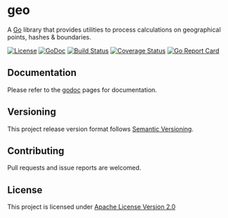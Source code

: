 # geo
A [Go](https://golang.org) library that provides utilities to process calculations on geographical points, hashes & boundaries.

[![License](https://img.shields.io/badge/License-Apache%20v2.0-blue.svg)](https://opensource.org/licenses/Apache-2.0) [![GoDoc](https://godoc.org/github.com/adzr/geo?status.png)](https://godoc.org/github.com/adzr/geo) [![Build Status](https://travis-ci.org/adzr/geo.svg?branch=master)](https://travis-ci.org/adzr/geo) [![Coverage Status](https://coveralls.io/repos/github/adzr/geo/badge.svg?branch=master)](https://coveralls.io/github/adzr/geo?branch=master) [![Go Report Card](https://goreportcard.com/badge/github.com/adzr/geo)](https://goreportcard.com/report/github.com/adzr/geo)

## Documentation
Please refer to the [godoc](https://godoc.org/github.com/adzr/geo) pages for documentation.

## Versioning
This project release version format follows [Semantic Versioning](http://semver.org/).

## Contributing
Pull requests and issue reports are welcomed.

## License
This project is licensed under [Apache License Version 2.0](http://www.apache.org/licenses/LICENSE-2.0.txt)
